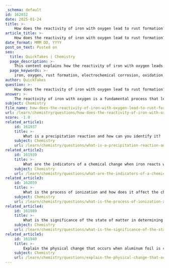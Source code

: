 ```yaml
---
_schema: default
id: 162032
date: 2025-01-24
title: >-
    How does the reactivity of iron with oxygen lead to rust formation?
article_title: >-
    How does the reactivity of iron with oxygen lead to rust formation?
date_format: MMM DD, YYYY
post_on_text: Posted on
seo:
  title: QuickTakes | Chemistry
  page_description: >-
    This content explains how the reactivity of iron with oxygen leads to rust formation through oxidation, the role of water, formation of hydroxides, and factors influencing corrosion.
  page_keywords: >-
    iron, oxygen, rust formation, electrochemical corrosion, oxidation, iron ions, hydroxides, environmental conditions, corrosion factors, electrochemical series
author: QuickTakes
question: >-
    How does the reactivity of iron with oxygen lead to rust formation?
answer: >-
    The reactivity of iron with oxygen is a fundamental process that leads to the formation of rust, primarily through electrochemical corrosion. This process can be broken down into several key steps and factors:\n\n1. **Oxidation of Iron**: When iron is exposed to oxygen, it undergoes oxidation. The reaction can be summarized as:\n   $$\n   \text{Fe} \rightarrow \text{Fe}^{2+} + 2e^-\n   $$\n   Here, iron (Fe) loses electrons to form iron ions (Fe²⁺).\n\n2. **Role of Water**: Water acts as an electrolyte in this process. The presence of moisture is crucial as it facilitates the movement of ions. When the surface of iron is coated with a thin film of iron oxide, any cracks in this film can create anodic areas where oxidation occurs. The surrounding areas, which remain coated, act as cathodes.\n\n3. **Formation of Hydroxides**: The anodic and cathodic reactions produce soluble products that diffuse towards each other. When they meet, they can react to form iron(II) hydroxide:\n   $$\n   \text{Fe}^{2+} + 2\text{OH}^- \rightarrow \text{Fe(OH)}_2\n   $$\n   In the presence of sufficient oxygen, this iron(II) hydroxide can further oxidize to form iron(III) hydroxide:\n   $$\n   4\text{Fe(OH)}_2 + \text{O}_2 + 2\text{H}_2\text{O} \rightarrow 4\text{Fe(OH)}_3\n   $$\n   Iron(III) hydroxide is often referred to as "hard rust," which eventually dehydrates to form rust (Fe₂O₃·nH₂O).\n\n4. **Factors Influencing Corrosion**: Several factors affect the rate of corrosion and rust formation:\n   - **Electrochemical Series**: The position of iron in the electrochemical series indicates its reactivity. More active metals corrode more easily than less active ones.\n   - **Environmental Conditions**: Moisture, temperature, and the presence of salts or other electrolytes can significantly accelerate the corrosion process. For instance, saltwater environments are particularly corrosive due to the enhanced conductivity of the solution.\n   - **Surface Condition**: The condition of the iron surface, including the presence of protective coatings or the extent of oxidation, can influence the rate of corrosion.\n\n5. **Overall Reaction**: The overall corrosion reaction can be summarized as:\n   $$\n   \text{Fe} + \text{O}_2 + 2\text{H}_2\text{O} \rightarrow \text{Fe(OH)}_2 \rightarrow \text{Fe(OH)}_3 \rightarrow \text{rust}\n   $$\n\nIn summary, the reactivity of iron with oxygen, facilitated by moisture and the presence of electrolytes, leads to a series of electrochemical reactions that result in the formation of rust. Understanding this process is essential for developing effective corrosion prevention strategies and materials that resist degradation.
subject: Chemistry
file_name: how-does-the-reactivity-of-iron-with-oxygen-lead-to-rust-formation.md
url: /learn/chemistry/questions/how-does-the-reactivity-of-iron-with-oxygen-lead-to-rust-formation
score: -1.0
related_article1:
    id: 161937
    title: >-
        What is a precipitation reaction and how can you identify it?
    subject: Chemistry
    url: /learn/chemistry/questions/what-is-a-precipitation-reaction-and-how-can-you-identify-it
related_article2:
    id: 161939
    title: >-
        What are the indicators of a chemical change when iron reacts with oxygen to form rust?
    subject: Chemistry
    url: /learn/chemistry/questions/what-are-the-indicators-of-a-chemical-change-when-iron-reacts-with-oxygen-to-form-rust
related_article3:
    id: 162059
    title: >-
        What is the process of ionization and how does it affect the charge of particles?
    subject: Chemistry
    url: /learn/chemistry/questions/what-is-the-process-of-ionization-and-how-does-it-affect-the-charge-of-particles
related_article4:
    id: 161989
    title: >-
        What is the significance of the state of matter in determining physical properties?
    subject: Chemistry
    url: /learn/chemistry/questions/what-is-the-significance-of-the-state-of-matter-in-determining-physical-properties
related_article5:
    id: 161940
    title: >-
        Explain the physical change that occurs when aluminum foil is crumbled.
    subject: Chemistry
    url: /learn/chemistry/questions/explain-the-physical-change-that-occurs-when-aluminum-foil-is-crumbled
---
```


&nbsp;